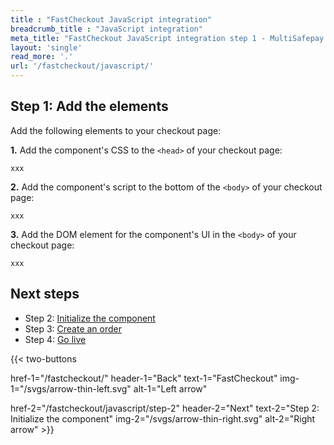 ```yaml
---
title : "FastCheckout JavaScript integration"
breadcrumb_title : "JavaScript integration"
meta_title: "FastCheckout JavaScript integration step 1 - MultiSafepay Docs"
layout: 'single'
read_more: '.'
url: '/fastcheckout/javascript/'
--- 
```


## Step 1: Add the elements

Add the following elements to your checkout page:

**1.** Add the component's CSS to the `<head>` of your checkout page:  
```
xxx
```

**2.** Add the component's script to the bottom of the `<body>` of your checkout page:  
```
xxx
```

**3.** Add the DOM element for the component's UI in the `<body>` of your checkout page:
```
xxx
```

## Next steps

- Step 2: [Initialize the component](/fastcheckout/javascript/step-2)
- Step 3: [Create an order](/fastcheckout/javascript/step-3)
- Step 4: [Go live](/fastcheckout/javascript/step-4)

{{< two-buttons

href-1="/fastcheckout/" header-1="Back" text-1="FastCheckout" img-1="/svgs/arrow-thin-left.svg" alt-1="Left arrow" 

href-2="/fastcheckout/javascript/step-2" header-2="Next" text-2="Step 2: Initialize the component" img-2="/svgs/arrow-thin-right.svg" alt-2="Right arrow" >}}



